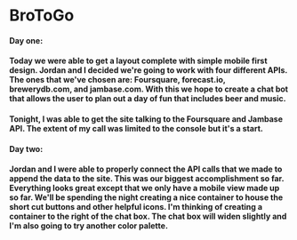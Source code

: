 # BroToGo

####  Day one:
#### Today we were able to get a layout complete with simple mobile first design.  Jordan and I decided we're going to work with four different APIs.  The ones that we've chosen are: Foursquare, forecast.io, brewerydb.com, and jambase.com.  With this we hope to create a chat bot that allows the user to plan out a day of fun that includes beer and music.

#### Tonight, I was able to get the site talking to the Foursquare and Jambase API.  The extent of my call was limited to the console but it's a start.  

#### Day two:
#### Jordan and I were able to properly connect the API calls that we made to append the data to the site.  This was our biggest accomplishment so far. Everything looks great except that we only  have a mobile view made up so far.  We'll be spending the night creating a nice container to house the short cut buttons and other helpful icons. I'm thinking of creating a container to the right of the chat box.  The chat box will widen slightly and I'm also going to try another color palette.  
